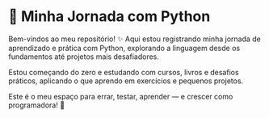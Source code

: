 # 🐍 Minha Jornada com Python
Bem-vindos ao meu repositório! ✨
Aqui estou registrando minha jornada de aprendizado e prática com Python, explorando a linguagem desde os fundamentos até projetos mais desafiadores.

Estou começando do zero e estudando com cursos, livros e desafios práticos, aplicando o que aprendo em exercícios e pequenos projetos.

Este é o meu espaço para errar, testar, aprender — e crescer como programadora! 🚀

